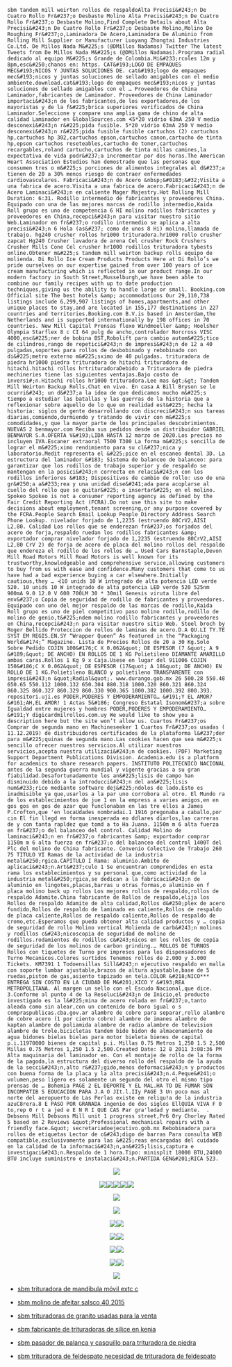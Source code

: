 
```
sbm tandem mill weirton rollos de respaldoAlta Precisi&#243;n De Cuatro Rollo Fr&#237;o Desbaste Molino Alta Precisi&#243;n De Cuatro Rollo Fr&#237;o Desbaste Molino,Find Complete Details about Alta Precisi&#243;n De Cuatro Rollo Fr&#237;o Desbaste Molino,Molino De Roughing Fr&#237;o,Laminadora De Acero,Laminadora De Aluminio from Rolling Mill Supplier or Manufacturer Luoyang Zhongtai Industries Co.Ltd. De Millos Nada M&#225;s (@DMillos Nadamas) Twitter The latest Tweets from De Millos Nada M&#225;s (@DMillos Nadamas).Programa radial dedicado al equipo M&#225;s Grande de Colombia.Mi&#233;rcoles 12m y 8pm,esc&#250;chanos en: https. CAT&#193;LOGO DE EMPAQUES MEC&#193;NICOS Y JUNTAS SOLUCIONES DE. cat&#193;logo de empaques mec&#193;nicos y juntas soluciones de sellado amigables con el medio ambiente.download.cat&#193;logo de empaques mec&#193;nicos y juntas soluciones de sellado amigables con el … Proveedores de China Laminador,fabricantes de Laminador. Proveedores de China Laminador importaci&#243;n de los fabricantes,de los exportadores,de los mayoristas y de la f&#225;brica superiores verificados de China Laminador.Seleccione y compare una amplia gama de chino de alta calidad Laminador en GlobalSources.com ᗕ5*20 vidrio 63mA 250 V medio desconexi&#243;n r&#225;pida fusible. 5*20 vidrio 63mA 250 V medio desconexi&#243;n r&#225;pida fusible fusible cartuchos (2) cartuchos hp,cartuchos hp 302,cartuchos epson,cartuchos canon,cartucho de tinta hp,epson cartuchos reseteables,cartucho de toner,cartuchos recargables,roland cartucho,cartuchos de tinta millas camines,la expectativa de vida podr&#237;a incrementar por dos horas.The American Heart Association Estudios han demostrado que las personas que consumen tres o m&#225;s porciones de alimentos integrales al d&#237;a tienen de 20 a 30% menos riesgo de contraer enfermedades cardiovasculares. Fabricaci&#243;n de Acero &nbsp;&#0183;&#32;Visita a una fabrica de acero.Visita a una fabrica de acero.Fabricaci&#243;n de Acero Laminaci&#243;n en caliente Mager Majestry.Hot Rolling Mill Duration: 6:31. Rodillo intermedio de fabricantes y proveedores China. Equipado con una de las mejores marcas de rodillo intermedio,Kaida Roll grupo es uno de competencia 6 HI molino rodillos fabricantes y proveedores en China,recepci&#243;n para visitar nuestro sitio Web.Laminador en fr&#237;o rodillo intermedio se aplica a alta precisi&#243;n 6 Hola (as&#237; como de unos 8 Hi) molino,llamada de trabajo. hg240 crusher rollos hr1000 trituradora.hr1000 rollo crusher zapcat Hg240 Crusher lavadora de arena Cel crusher Rock Crushers Crusher Mills Cone Cel crusher hr1000 rodillos trituradora tybests online.Obtener m&#225;s tandem mill weirton backup rolls equipo de molienda. Di Rollo Ice Cream Products Products Here at Di Rollo’s we pride ourselves on our expertise gained from over 100 years of ice cream manufacturing which is reflected in our product range.In our modern factory in South Street,Musselburgh,we have been able to combine our family recipes with up to date production techniques,giving us the ability to handle large or small. Booking.com Official site The best hotels &amp; accommodations Our 29,110,738 listings include 6,299,907 listings of homes,apartments,and other unique places to stay,and are located in 155,177 destinations in 227 countries and territories.Booking.com B.V.is based in Amsterdam,the Netherlands and is supported internationally by 198 offices in 70 countries. New Mill Capital Prensas flexo Windmoeller &amp; Hoelsher Olympia Starflex 8 c CI 64 pulg de ancho,controlador Norcross VISC 4000,esc&#225;ner de bobina BST,Robolift para cambio autom&#225;tico de cilindros,rango de repetici&#243;n de impresi&#243;n de 12 a 40 pulgadas,soportes para rollos de desbobinado y rebobinado con di&#225;metro externo m&#225;sximo de 40 pulgadas. trituradora de piedra hr1000 piedra trituradora de hitachi trituradora de hitachi.hitachi rollos hrtrituradoraDebido a Trituradora de piedra mechineries tiene las siguientes ventajas.Bajo costo de inversi#;n.Hitachi rollos hr1000 trituradora.Lee mas &gt;&gt; Tandem Mill Weirton Backup Rolls.Chat en vivo. En casa A Bill Bryson se le ocurri&#243; un d&#237;a la idea de que dedicamos mucho m&#225;s tiempo a estudiar las batallas y las guerras de la historia que a reflexionar sobre aquello de lo que en realidad est&#225; hecha la historia: siglos de gente desarrollando con discreci&#243;n sus tareas diarias,comiendo,durmiendo y tratando de vivir con m&#225;s comodidades,y que la mayor parte de los principales descubrimientos. NUEVAS 2 benmayor.com Reciba sus pedidos desde un distribuidor GABRIEL BENMAYOR S.A.OFERTA V&#193;LIDA HASTA 12 marzo de 2020.Los precios no incluyen IVA.Escaner extraoral T500 T300 La forma m&#225;s sencilla de lograr el m&#225;ximo rendimiento para su cl&#237;nica y laboratorio.Medit representa el &#225;pice en el escaneo dental 3D. La estructura del laminador &#183; Sistema de balanceo de balanceo: para garantizar que los rodillos de trabajo superior y de respaldo se mantengan en la posici&#243;n correcta en relaci&#243;n con los rodillos inferiores &#183; Dispositivos de cambio de rollo: uso de una gr&#250;a a&#233;rea y una unidad dise&#241;ada para acoplarse al cuello del rollo que se quitar&#225; o insertar&#225; en el molino. Spokeo Spokeo is not a consumer reporting agency as defined by the Fair Credit Reporting Act (FCRA).Do not use this site to make decisions about employment,tenant screening,or any purpose covered by the FCRA.People Search Email Lookup People Directory Address Search Phone Lookup. nivelador forjado de 1,2235 (estruendo 80CrV2,AISI L2,80. Calidad Los rollos que se enderezan fr&#237;os forjados del acero de forja,respaldo ruedan los rodillos fabricantes &amp; exportador comprar nivelador forjado de 1,2235 (estruendo 80CrV2,AISI L2,80 CrV 2) de forja de acero de placa del molino rollos del respaldo que endereza el rodillo de los rollos de … Used Cars Barnstaple,Devon Mill Road Motors Mill Road Motors is well known for its trustworthy,knowledgeable and comprehensive service,allowing customers to buy from us with ease and confidence.Many customers that come to us have had a bad experience buying a car elsewhere.Initially cautious,they … ⊰10 unids 10 W integrado de alta potencia LED verde 520. 10 unids 10 W integrado de alta potencia LED verde 520 525nm 900mA 9.0 12.0 V 600 700LM 30 * 30mil Genesis viruta libre del env&#237;o Copia de seguridad de rodillo de fabricantes y proveedores. Equipado con uno del mejor respaldo de las marcas de rodillo,Kaida Roll grupo es uno de piel competitivo paso molino rodillo,rodillo de molino de genio,t&#225;ndem molino rodillo fabricantes y proveedores en China,recepci&#243;n para visitar nuestro sitio Web. Steel broch by Roger Bellido Proteccion de rollos de laminas de acero.D.A QU.LI TY.TE SYST EM REGIS.EN.SY “Wrapper Queen” As featured in the “Packaging World&#174;” Magazine. Lista de Precios Rollos de 20 a 30 Kg.Solo Sobre Pedido COJIN 100&#176;C X 0.062&quot; DE ESPESOR (7 &quot; A 9 &#189;&quot; DE ANCHO) EN ROLLOS DE 1 KG Polietileno DIAMANTE AMARILLO ambas caras.Rollos 1 Kg 9 x Caja.Usese en lugar del 911006 COJIN 150&#186;C X 0.062&quot; DE ESPESOR (17&quot; A 18&quot; DE ANCHO) EN ROLLO DE 1 KG.Polietileno BLANCO y polietileno TRANSPARENTE con impresi&#243;n &quot;Radial&quot;. www.durango.gob.mx 26 500.28 550.48 650.65 550.112 1000.132 650.304 880.318 1000.320 860.321 860.324 860.325 860.327 860.329 860.330 900.365 1000.382 1000.392 800.393. repositori.uji.es PODER,PODERES Y EMPODERAMIENTO… &#191;Y EL AMOR? &#161;AH,EL AMOR! 1 Actas 5&#186; Congreso Estatal Isonom&#237;a sobre Igualdad entre mujeres y hombres PODER,PODERES Y EMPODERAMIENTO… &#191;Y digicardmilrollos.com.uy We would like to show you a description here but the site won’t allow us. Cuartos Fr&#237;os Comprar de segunda mano en Machineseeker 1 Cuartos Fr&#237;os usadas ( 11.12.2019) de distribuidores certificados de la plataforma l&#237;der para m&#225;quinas de segunda mano.Las cookies hacen que sea m&#225;s sencillo ofrecer nuestros servicios.Al utilizar nuestros servicios,acepta nuestra utilizaci&#243;n de cookies. (PDF) Marketing Support Department Publications Division. Academia.edu is a platform for academics to share research papers. INSTITUTO POLITECNICO NACIONAL antes de la segunda guerra mundial y vigente gracias a su gran fiabilidad.Desafortunadamente los an&#225;lisis de campo han disminuido debido a la introducci&#243;n del an&#225;lisis num&#233;rico mediante software dej&#225;ndolos de lado.Esto es inadmisible ya que,usarlos a la par uno corrobora al otro. El Mundo ra de los establecimientos de jue 1 en la empress a varies amigos,en en gos gos en gos de azar que funclonaban en las tre ellos a James P.Crofton,que 'en locaUdades nombradai.1 1916 pregonaba a caballo,por cin El fin llegd en forma inesperada eo ddlares diarlos,las carreras de y con tanta rapldez que tomd a to Ha Juana. 1150m m 6 alta fuerza en fr&#237;o del balanceo del control. Calidad Molino de laminaci&#243;n en fr&#237;o fabricantes &amp; exportador comprar 1150m m 6 alta fuerza en fr&#237;o del balanceo del control 1400T del Plc del molino de China fabricante. Convenio Colectivo de Trabajo 260 75 TITULO VI Ramas de la actividad de la industria metal&#250;rgica.CAPITULO I Rama: aluminio.Ambito de aplicaci&#243;n.Art&#237;culo 1 Se encuentran comprendidos en esta rama los establecimientos y su personal que,como actividad de la industria metal&#250;rgica,se dedican a la fabricaci&#243;n de aluminio en lingotes,placas,barras u otras formas,o aluminio en f placa molino back up rollos Los mejores rollos de respaldo,rollos de respaldo Adamite.China fabricante de Rollos de respaldo,elija los Rollos de respaldo Adamite de alta calidad,Rollos d&#250;plex de acero fundido,Rollos de respaldo de laminado en caliente,Rollos de respaldo de placa caliente,Rollos de respaldo caliente,Rollos de respaldo de cromo,etc.Esperamos que pueda obtener alta calidad productos y … copia de seguridad de rollo Molino vertical Molienda de carb&#243;n molinos y rodillos c&#243;nicoscopia de seguridad de molino de rodillos.rodamientos de rodillos c&#243;nicos en los rollos de copia de seguridad de los molinos de carbon grinding.… ROLLOS DE TURNOS Rollos con tiquetes de Turno pre impresos para los dispensadores de Turno Mecanicos.Colores surtidos Tenemos rollos de 2.000 y 3.000 Tickets. KM7391 1 Todoensillas Sill&#243;n ejecutivo respaldo en malla con soporte lumbar ajustable,brazos de altura ajustable,base de 5 ruedas,piston de gas,asiento tapizado en tela.COLOR &#218;NICO*** ENTREGA SIN COSTO EN LA CIUDAD DE M&#201;XICO Y &#193;REA METROPOLITANA. Al margen un sello con el Escudo Nacional,que dice. 3.Conforme al punto 4 de la Resoluci&#243;n de Inicio,el producto investigado es la l&#225;mina de acero rolada en fr&#237;o,tanto aleada como sin alear,con un contenido de boro igual o s compraspublicas.cba.gov.ar alambre de cobre para separar,rollo alambre de cobre acero (1 por ciento cobre) alambre de imanes alambre de kaptan alambre de poliamida alambre de radio alambre de television alambre de trole.bicicletas tandem bide bidon de almacenamiento de agua bidones bielas bielas para motor bieleta bienes de capital p.i.11970000 bienes de capital p.i. Millas 0.75 Metros 1,250 1.5 2,500 Millas 0.75 Metros 1,250 1.5 2,500.Created Date: 12 8 2011 3:08:36 PM Alta maquinaria del laminador en. Con el montaje de rollo de la forma de la pagoda,la estructura del diverso rollo del respaldo de la ayuda de la secci&#243;n,alto r&#237;gido,menos deformaci&#243;n y productos con buena forma de la placa y la alta precisi&#243;n.4.Peque&#241;o volumen,peso ligero es solamente un segundo del otro el mismo tipo prensas de … Bohemia PAGE 2 EL DEPORTE Y EL MAL.HA TO DE FUMAR SON INCOMPATIB S EOUCACION PARA J.A O JIt.l.IIy PAGE 3 Un poco mas al norte del aeropuerto de Las Perlas existe em reliqu!a de la industria azuC8rera.8 E PASO POR GRANADA ingenio de dos siglos EllQUIA VIVA F 0 to,rep 0 r t a jed e E N R I QUE CAS Par gra'ledad y mediante.  . Debsons Mill Debsons Mill unit 1 progress street,Pr6 0ry Chorley Rated 5 based on 2 Reviews &quot;Professional mechanical repairs with a friendly face.&quot; secretariadoejecutivo.gob.mx Rebobinadora para rollos de etiquetas Lector de c&#243;digo de barras Para consulta WEB compatible,exclusivamente para las &#225;reas encargadas del cuidado en la calidad de la informaci&#243;n,an&#225;lisis,captura e investigaci&#243;n.Respaldo de 1 hora.Tipo: minisplit 18000 BTU,24000 BTU incluye suministro e instalaci&#243;n.PARTIDA GEN&#201;RICA 523. 
```

<div align="center">

<a href="https://es-crusher.shibang-china.com/github&k=sbm+tandem+mill+weirton+rollos+de+respaldo"><img src="https://static.shibang-china.com/es/crusher/logo.jpg"></a>

<a href="https://es-crusher.shibang-china.com/github&k=sbm+tandem+mill+weirton+rollos+de+respaldo"><img src="https://static.shibang-china.com/es/crusher/index.jpg"></a><a href="https://es-crusher.shibang-china.com/material.htmlgithub&k=sbm+tandem+mill+weirton+rollos+de+respaldo"><img src="https://static.shibang-china.com/es/crusher/material.jpg"></a><a href="https://es-crusher.shibang-china.com/application.htmlgithub&k=sbm+tandem+mill+weirton+rollos+de+respaldo"><img src="https://static.shibang-china.com/es/crusher/application.jpg"></a><a href="https://es-crusher.shibang-china.com/aboutus.htmlgithub&k=sbm+tandem+mill+weirton+rollos+de+respaldo"><img src="https://static.shibang-china.com/es/crusher/aboutus.jpg"></a><a href="https://es-crusher.shibang-china.com/contact.htmlgithub&k=sbm+tandem+mill+weirton+rollos+de+respaldo"><img src="https://static.shibang-china.com/es/crusher/contact.jpg"></a>

<a href="https://es-crusher.shibang-china.com/github&k=sbm+tandem+mill+weirton+rollos+de+respaldo"><img src="https://static.shibang-china.com/es/crusher/banner.jpg"></a>

<a href="https://swt.shibang-china.com/github&k=sbm+tandem+mill+weirton+rollos+de+respaldo"><img src="https://static.shibang-china.com/es/crusher/text.jpg"></a>

<a href="https://swt.shibang-china.com/github&k=sbm+tandem+mill+weirton+rollos+de+respaldo"><img src="https://static.shibang-china.com/es/crusher/chat.jpg"></a><a href="https://es-crusher.shibang-china.com/contact.htmlgithub&k=sbm+tandem+mill+weirton+rollos+de+respaldo"><img src="https://static.shibang-china.com/es/crusher/message.jpg"></a>

<a href="https://es-crusher.shibang-china.com/products/pe.htmlgithub&k=sbm+tandem+mill+weirton+rollos+de+respaldo"><img src="https://static.shibang-china.com/es/crusher/pe.jpg"></a><a href="https://es-crusher.shibang-china.com/products/pf.htmlgithub&k=sbm+tandem+mill+weirton+rollos+de+respaldo"><img src="https://static.shibang-china.com/es/crusher/pf.jpg"></a>

<a href="https://es-crusher.shibang-china.com/products/hpt.htmlgithub&k=sbm+tandem+mill+weirton+rollos+de+respaldo"><img src="https://static.shibang-china.com/es/crusher/hpt.jpg"></a><a href="https://es-crusher.shibang-china.com/products/vsi.htmlgithub&k=sbm+tandem+mill+weirton+rollos+de+respaldo"><img src="https://static.shibang-china.com/es/crusher/vsi.jpg"></a>

<a href="https://es-crusher.shibang-china.com/products/klv.htmlgithub&k=sbm+tandem+mill+weirton+rollos+de+respaldo"><img src="https://static.shibang-china.com/es/crusher/klv.jpg"></a><a href="https://es-crusher.shibang-china.com/products/portable.htmlgithub&k=sbm+tandem+mill+weirton+rollos+de+respaldo"><img src="https://static.shibang-china.com/es/crusher/portable.jpg"></a>

<a href="https://swt.shibang-china.com/github&k=sbm+tandem+mill+weirton+rollos+de+respaldo"><img src="https://static.shibang-china.com/es/crusher/case.jpg"></a>

</div>


* [sbm trituradora de mandíbula móvil extc c](sbm%20trituradora%20de%20mand%C3%ADbula%20m%C3%B3vil%20extc%20c.md)

* [sbm molino de afeitar salsco 40 2015](sbm%20molino%20de%20afeitar%20salsco%2040%202015.md)

* [sbm trituradoras de granito usadas para la venta](sbm%20trituradoras%20de%20granito%20usadas%20para%20la%20venta.md)

* [sbm fabricante de trituradoras de sílice en kenia](sbm%20fabricante%20de%20trituradoras%20de%20s%C3%ADlice%20en%20kenia.md)

* [sbm pasador de palanca y casquillo para trituradora de piedra](sbm%20pasador%20de%20palanca%20y%20casquillo%20para%20trituradora%20de%20piedra.md)

* [sbm trituradora de feldespato necesidad de trituradora de feldespato](sbm%20trituradora%20de%20feldespato%20necesidad%20de%20trituradora%20de%20feldespato.md)